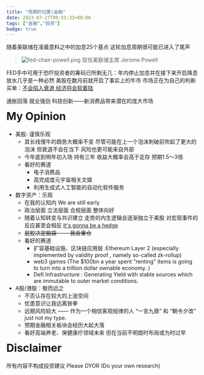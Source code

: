 ```yaml
---
title: "周期的位置|金融"
date: 2023-07-27T00:55:33+08:00
tags: ["金融","投资"]
badge: true
---
```


随着美联储在凌晨意料之中的加息25个基点 这轮加息周期很可能已进入了尾声

>![fed-chair-powell.png](https://gcore.jsdelivr.net/gh/AlexLiu2022/resources/img/fed-chair-powell.png)
>现任美联储主席 Jerome Powell


FED手中可用于恐吓投资者的筹码已所剩无几：年内停止加息并在接下来开启降息放水几乎是一种必然 美股在数月前就开启了事实上的牛市 市场正在为自己的判断买单：<u>不会陷入衰退 经济将会软着陆</u>

 通胀回落 就业强劲 科技创新——新消费品带来潜在的庞大市场

# My Opinion

- 美股: 谨慎乐观
	-  其长线慢牛的趋势大概率不变 尽管可能在上一个泡沫刺破前吹起了更大的泡沫 但衰退不会在当下 风险也更可能来自外部
	- 今年底到明年初入场 持有三年 收益大概率会高于定存 预期1.5～3倍
	- 看好的赛道
		- 电子消费品
		- 高完成度元宇宙相关文娱
		- 利用生成式人工智能的自动化软件服务  
- 数字资产：乐观
	- 在我的认知内 We are still early
	- 政治层面 立法层面 合规层面 整体向好
	- 随着认知转变与共识建立 走势的内生逻辑会逐渐独立于美股 对宏观事件的反应甚至会相反 [It's gonna be a hedge](https://www.eating.work/useful/decentralized-future/)
	- <del>屁股决定脑袋 —— 我会重仓</del>
	- 看好的赛道
		- 扩容基础设施、区块链应用层 :Ethereum Layer 2 (especially implemented by validity proof , namely so-called zk-rollup)
		- web3 games (The $100bn a year spent "renting" items is going to turn into a trillion dollar ownable economy. )
		- Defi Infrastructure : Generating Yield with stable sources which are immutable to outer market conditions.
- A股/港股：敬而远之
	- 不否认存在较大的上涨空间
	- 忧患意识让我远离铁拳
	- 远期风险较大  —— 作为一个相信客观规律的人 “一言九鼎” 和 “朝令夕改” just not my type.
	- 预期金融相关板块会经历大起大落 
	- 看好高端养老、保健康疗领域未来 但在当前不明朗时布局或为时过早

# Disclaimer

所有内容不构成投资建议 Please DYOR (Do your own research)

<style>
.post-body {
    margin-top: 0 !important;
}

h1 {
  margin-top: 0 !important;
}
</style>